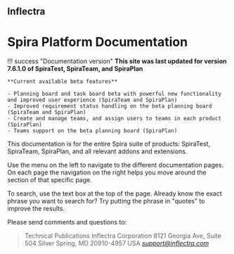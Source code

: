 ## Inflectra
# Spira Platform Documentation

!!! success "Documentation version"
    **This site was last updated for version 7.6.1.0 of SpiraTest, SpiraTeam, and SpiraPlan**

    **Current available beta features**

    - Planning board and task board beta with powerful new functionality and improved user experience (SpiraTeam and SpiraPlan)
    - Improved requirement status handling on the beta planning board (SpiraTeam and SpiraPlan)
    - Create and manage teams, and assign users to teams in each product (SpiraPlan)
    - Teams support on the beta planning board (SpiraPlan)


This documentation is for the entire Spira suite of products: SpiraTest, SpiraTeam, SpiraPlan, and all relevant addons and extensions. 

Use the menu on the left to navigate to the different documentation pages. On each page the navigation on the right helps you move around the section of that specific page.

To search, use the text box at the top of the page. Already know the exact phrase you want to search for? Try putting the phrase in "quotes" to improve the results. 

Please send comments and questions to:

> Technical Publications
> Inflectra Corporation
> 8121 Georgia Ave, Suite 504
> Silver Spring, MD 20910-4957
> USA
> [*support@inflectra.com*](mailto:support@inflectra.com)
